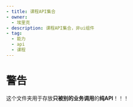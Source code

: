 ```yaml
---
- title: 课程API集合
- owner:
  - 埃里克
- description: 课程API集合，非ui组件
- tag:
  - 能力
  - api
  - 课程
---
```


# 警告

这个文件夹用于存放**只被别的业务调用**的**纯API**！！！
